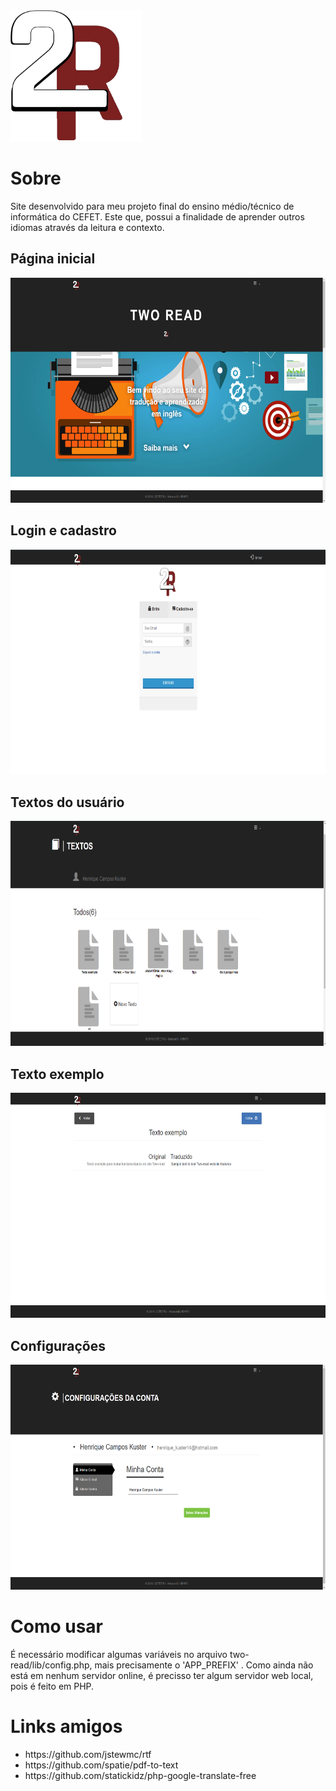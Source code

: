 <div style="width: 100%">
<img src="lib/2R.png" alt="icone" width="210" height="210">
<div/>

# Sobre

Site desenvolvido para meu projeto final do ensino médio/técnico de informática do CEFET. Este que, possui a finalidade de aprender outros idiomas através da leitura e contexto.

## Página inicial

<img src="lib/prints/home.png" width="640" height="360">

## Login e cadastro

<img src="lib/prints/login.png" width="640" height="360">

## Textos do usuário

<img src="lib/prints/textos.png" width="640" height="360">

## Texto exemplo

<img src="lib/prints/exemplo.png" width="640" height="360">

## Configurações

<img src="lib/prints/config.png" width="640" height="360">

# Como usar

É necessário modificar algumas variáveis no arquivo two-read/lib/config.php, mais precisamente o 'APP_PREFIX'  .
Como ainda não está em nenhum servidor online, é precisso ter algum servidor web local, pois é feito em PHP.

# Links amigos

<ul>
  <li>https://github.com/jstewmc/rtf
  <li>https://github.com/spatie/pdf-to-text
  <li>https://github.com/statickidz/php-google-translate-free
<ul/>

